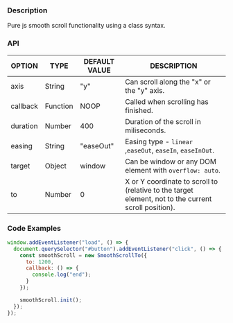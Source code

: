 ### Description

Pure js smooth scroll functionality using a class syntax.

### API

| OPTION   | TYPE     | DEFAULT VALUE | DESCRIPTION                                                                                          |
| -------- | -------- | ------------- | ---------------------------------------------------------------------------------------------------- |
| axis     | String   | "y"           | Can scroll along the "x" or the "y" axis.                                                            |
| callback | Function | NOOP          | Called when scrolling has finished.                                                                  |
| duration | Number   | 400           | Duration of the scroll in miliseconds.                                                               |
| easing   | String   | "easeOut"     | Easing type - `linear` ,`easeOut`, `easeIn`, `easeInOut`.                                            |
| target   | Object   | window        | Can be window or any DOM element with `overflow: auto`.                                              |
| to       | Number   | 0             | X or Y coordinate to scroll to (relative to the target element, not to the current scroll position). |

### Code Examples

```javascript
window.addEventListener("load", () => {
  document.querySelector("#button").addEventListener("click", () => {
    const smoothScroll = new SmoothScrollTo({
      to: 1200,
      callback: () => {
        console.log("end");
      }
    });

    smoothScroll.init();
  });
});
```
